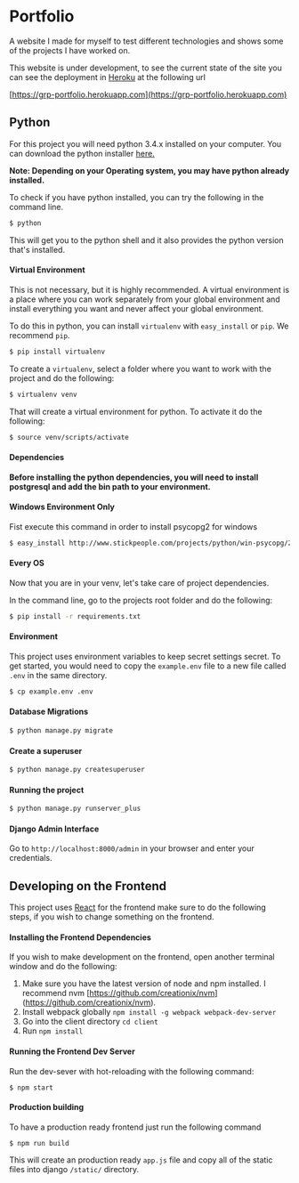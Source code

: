 # Portfolio
A website I made for myself to test different technologies and shows 
some of the projects I have worked on.

This website is under development, to see the current state of the site you 
can see the deployment in [Heroku](https://heroku.com) at the following url

[https://grp-portfolio.herokuapp.com](https://grp-portfolio.herokuapp.com)



## Python

For this project you will need python 3.4.x installed on your computer.
You can download the python installer [here.](https://www.python.org/downloads/)

**Note: Depending on your Operating system, you may have python already installed.**

To check if you have python installed, you can try the following in the command line.

```bash
$ python
```

This will get you to the python shell and it also provides the python version that's installed.

#### Virtual Environment

This is not necessary, but it is highly recommended. A virtual environment is a place where
you can work separately from your global environment and install everything you want and never
affect your global environment.

To do this in python, you can install `virtualenv` with `easy_install` or `pip`. We recommend `pip`.

```bash
$ pip install virtualenv
```

To create a `virtualenv`, select a folder where you want to work with the project and do the following:

 ```bash
 $ virtualenv venv
 ```

 That will create a virtual environment for python. To activate it do the following:

 ```bash
 $ source venv/scripts/activate
 ```

#### Dependencies

**Before installing the python dependencies, you will need to install postgresql
 and add the bin path to your environment.**

#### Windows Environment Only

 Fist execute this command in order to install psycopg2 for windows

 ```bash
 $ easy_install http://www.stickpeople.com/projects/python/win-psycopg/2.6.1/psycopg2-2.6.1.win32-py3.4-pg9.4.4-release.exe
 ```

#### Every OS
 Now that you are in your venv, let's take care of project dependencies.

 In the command line, go to the projects root folder and do the following:

 ```bash
 $ pip install -r requirements.txt
 ```

#### Environment

 This project uses environment variables to keep secret settings secret. To get started, you would need to copy the `example.env` file to a new file called `.env` in the same directory.

 ```bash
 $ cp example.env .env
 ```

#### Database Migrations

 ```bash
 $ python manage.py migrate
 ```

#### Create a superuser

 ```bash
 $ python manage.py createsuperuser
 ```

#### Running the project

 ```bash
 $ python manage.py runserver_plus
 ```

#### Django Admin Interface

 Go to `http://localhost:8000/admin` in your browser and enter your credentials.


## Developing on the Frontend

 This project uses [React](https://facebook.github.io/react/index.html) for the
 frontend make sure to do the following steps, if you wish to change something
 on the frontend.

#### Installing the Frontend Dependencies

If you wish to make development on the frontend, open another terminal window and
do the following:

1. Make sure you have the latest version of node and npm installed. I recommend nvm [https://github.com/creationix/nvm] (https://github.com/creationix/nvm).
2. Install webpack globally `npm install -g webpack webpack-dev-server`
3. Go into the client directory `cd client`
3. Run `npm install`

#### Running the Frontend Dev Server

Run the dev-sever with hot-reloading with the following command:

```
$ npm start
```

#### Production building

To have a production ready frontend just run the following command

```
$ npm run build
```

This will create an production ready `app.js` file and copy all of the static files into django `/static/`
directory.

